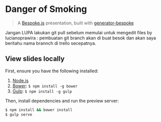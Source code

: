 # Danger of Smoking
> A [Bespoke.js](http://markdalgleish.com/projects/bespoke.js) presentation, built with [generator-bespoke](https://github.com/markdalgleish/generator-bespoke)

Jangan LUPA lakukan git pull sebelum memulai untuk mengedit files <guna mencegah terjadinya konflik pada file>
by lucianoprawira : pembuatan git branch akan di buat besok dan akan saya beritahu nama brannch di trello secepatnya.

## View slides locally

First, ensure you have the following installed:

1. [Node.js](http://nodejs.org)
2. [Bower](http://bower.io): `$ npm install -g bower`
3. [Gulp](http://gulpjs.com): `$ npm install -g gulp`

Then, install dependencies and run the preview server:

```bash
$ npm install && bower install
$ gulp serve
```
